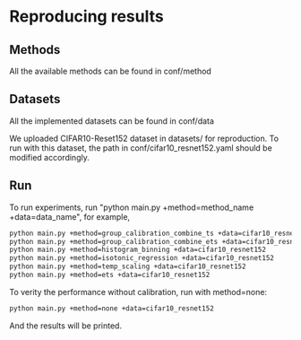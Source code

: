 # Reproducing results

## Methods

All the available methods can be found in conf/method

## Datasets

All the implemented datasets can be found in conf/data

We uploaded CIFAR10-Reset152 dataset in datasets/ for reproduction.
To run with this dataset, the path in conf/cifar10_resnet152.yaml should be
modified accordingly.

## Run

To run experiments, run "python main.py +method=method_name +data=data_name", for example,

```bash
python main.py +method=group_calibration_combine_ts +data=cifar10_resnet152
python main.py +method=group_calibration_combine_ets +data=cifar10_resnet152
python main.py +method=histogram_binning +data=cifar10_resnet152
python main.py +method=isotonic_regression +data=cifar10_resnet152
python main.py +method=temp_scaling +data=cifar10_resnet152
python main.py +method=ets +data=cifar10_resnet152
```

To verity the performance without calibration, run with method=none:
```bash
python main.py +method=none +data=cifar10_resnet152
```

And the results will be printed.
